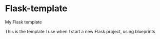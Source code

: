 Flask-template
==============

My Flask template

This is the template I use when I start a new Flask project, using blueprints
